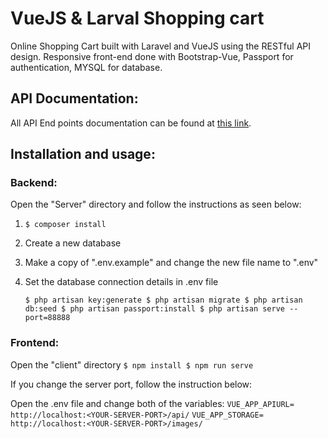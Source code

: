 # VueJS & Larval Shopping cart


Online Shopping Cart built with Laravel and VueJS using the RESTful API design.
Responsive front-end done with Bootstrap-Vue, Passport for authentication, MYSQL for database.

## API Documentation:
All API End points documentation can be found at [this link](https://documenter.getpostman.com/view/13692561/TVmPBd8X#intro
).

## Installation and usage:

### Backend:
Open the "Server" directory and follow the instructions as seen below:
1.	``$ composer install``
2.	Create a new database
3.	Make a copy of ".env.example" and change the new file name to ".env"
4.	Set the database connection details in .env file

	``$ php artisan key:generate
	$ php artisan migrate
	$ php artisan db:seed
	$ php artisan passport:install
	$ php artisan serve --port=88888``



### Frontend:
Open the "client" directory
	``$ npm install
	$ npm run serve``

If you change the server port, follow the instruction below:

Open the .env file and change both of the variables:
``VUE_APP_APIURL= http://localhost:<YOUR-SERVER-PORT>/api/``
``VUE_APP_STORAGE= http://localhost:<YOUR-SERVER-PORT>/images/``




